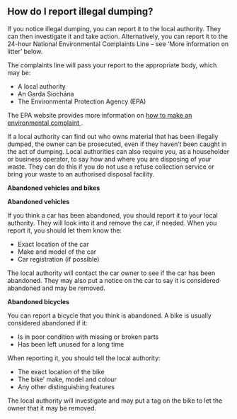 ##  How do I report illegal dumping?

If you notice illegal dumping, you can report it to the local authority. They
can then investigate it and take action. Alternatively, you can report it to
the 24-hour National Environmental Complaints Line – see ‘More information on
litter’ below.

The complaints line will pass your report to the appropriate body, which may
be:

  * A local authority 
  * An Garda Síochána 
  * The Environmental Protection Agency (EPA) 

The EPA website provides more information on [ how to make an environmental
complaint ](http://www.epa.ie/enforcement/report/#.VIhHB4lybhl) .

If a local authority can find out who owns material that has been illegally
dumped, the owner can be prosecuted, even if they haven’t been caught in the
act of dumping. Local authorities can also require you, as a householder or
business operator, to say how and where you are disposing of your waste. They
can do this if you do not use a refuse collection service or bring your waste
to an authorised disposal facility.

**Abandoned vehicles and bikes**

**Abandoned vehicles**

If you think a car has been abandoned, you should report it to your local
authority. They will look into it and remove the car, if needed. When you
report it, you should let them know the:

  * Exact location of the car 
  * Make and model of the car 
  * Car registration (if possible) 

The local authority will contact the car owner to see if the car has been
abandoned. They may also put a notice on the car to say it is considered
abandoned and may be removed.

**Abandoned bicycles**

You can report a bicycle that you think is abandoned. A bike is usually
considered abandoned if it:

  * Is in poor condition with missing or broken parts 
  * Has been left unused for a long time 

When reporting it, you should tell the local authority:

  * The exact location of the bike 
  * The bike’ make, model and colour 
  * Any other distinguishing features 

The local authority will investigate and may put a tag on the bike to let the
owner that it may be removed.
